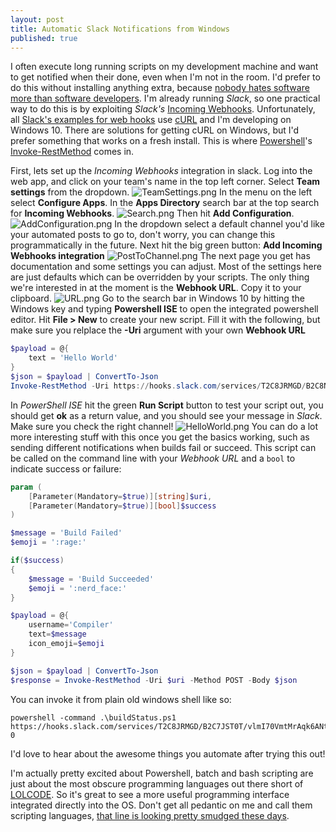 ```yaml
---
layout: post
title: Automatic Slack Notifications from Windows
published: true
---
```


I often execute long running scripts on my development machine and want to get notified when their done, even when I'm not in the room. I'd prefer to do this without installing anything extra, because [nobody hates software more than software developers](https://blog.codinghorror.com/nobody-hates-software-more-than-software-developers/). I'm already running _Slack_, so one practical way to do this is by exploiting _Slack's_ [Incoming Webhooks](https://testteamchatchannel.slack.com/apps/A0F7XDUAZ-incoming-webhooks). Unfortunately, all [Slack's examples for web hooks](https://api.slack.com/incoming-webhooks)  use [cURL](https://en.wikipedia.org/wiki/CURL) and I'm developing on Windows 10. There are solutions for getting cURL on Windows, but I'd prefer something that works on a fresh install. This is where [Powershell](https://en.wikipedia.org/wiki/PowerShell)'s [Invoke-RestMethod](https://technet.microsoft.com/en-us/library/hh849971.aspx) comes in.

First, lets set up the _Incoming Webhooks_ integration in slack. Log into the web app, and click on your team's name in the top left corner. Select **Team settings** from the dropdown.
![TeamSettings.png]({{site.baseurl}}/assets/SlackNotifications/TeamSettings.png)
In the menu on the left select **Configure Apps**. In the **Apps Directory** search bar at the top search for **Incoming Webhooks**. 
![Search.png]({{site.baseurl}}/assets/SlackNotifications/Search.png)
Then hit **Add Configuration**.
![AddConfiguration.png]({{site.baseurl}}/assets/SlackNotifications/AddConfiguration.png)
In the dropdown select a default channel you'd like your automated posts to go to, don't worry, you can change this programmatically in the future. Next hit the big green button: **Add Incoming Webhooks integration**
![PostToChannel.png]({{site.baseurl}}/assets/SlackNotifications/PostToChannel.png)
The next page you get has documentation and some settings you can adjust. Most of the settings here are just defaults which can be overridden by your scripts. The only thing we're interested in at the moment is the **Webhook URL**. Copy it to your clipboard.
![URL.png]({{site.baseurl}}/assets/SlackNotifications/URL.png)
Go to the search bar in Windows 10 by hitting the Windows key and typing **Powershell ISE** to open the integrated powershell editor. Hit **File > New** to create your new script. Fill it with the following, but make sure you relplace the **-Uri** argument with your own **Webhook URL**

```powershell
$payload = @{
	text = 'Hello World'
}
$json = $payload | ConvertTo-Json
Invoke-RestMethod -Uri https://hooks.slack.com/services/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 -Method POST -Body $json
```

In _PowerShell ISE_ hit the green **Run Script** button to test your script out, you should get **ok** as a return value, and you should see your message in _Slack_. Make sure you check the right channel!
![HelloWorld.png]({{site.baseurl}}/assets/SlackNotifications/HelloWorld.png)
You can do a lot more interesting stuff with this once you get the basics working, such as sending different notifications when builds fail or succeed. This script can be called on the command line with your _Webhook URL_ and a `bool` to indicate success or failure:

```powershell
param (
	[Parameter(Mandatory=$true)][string]$uri,
	[Parameter(Mandatory=$true)][bool]$success
)

$message = 'Build Failed'
$emoji = ':rage:'

if($success)
{
	$message = 'Build Succeeded'
	$emoji = ':nerd_face:'
}

$payload = @{
	username='Compiler'
	text=$message
	icon_emoji=$emoji
}

$json = $payload | ConvertTo-Json
$response = Invoke-RestMethod -Uri $uri -Method POST -Body $json
```

You can invoke it from plain old windows shell like so:

```
powershell -command .\buildStatus.ps1 https://hooks.slack.com/services/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 0
```

I'd love to hear about the awesome things you automate after trying this out!

I'm actually pretty excited about Powershell, batch and bash scripting are just about the most obscure programming languages out there short of [LOLCODE](https://en.wikipedia.org/wiki/LOLCODE). So it's great to see a more useful programming interface integrated directly into the OS. Don't get all pedantic on me and call them scripting languages, [that line is looking pretty smudged these days](http://stackoverflow.com/a/17253557).
